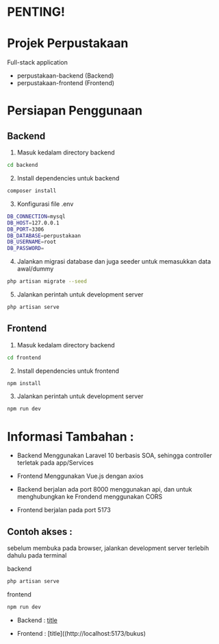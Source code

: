 # PENTING!
# Projek Perpustakaan

Full-stack application
- perpustakaan-backend (Backend)
- perpustakaan-frontend (Frontend)

# Persiapan Penggunaan

## Backend
1. Masuk kedalam directory backend

```bash
cd backend
```

2. Install dependencies untuk backend

```bash
composer install
```

3. Konfigurasi file .env

```bash
DB_CONNECTION=mysql
DB_HOST=127.0.0.1
DB_PORT=3306
DB_DATABASE=perpustakaan
DB_USERNAME=root
DB_PASSWORD=
```

4. Jalankan migrasi database dan juga seeder untuk memasukkan data awal/dummy

```bash
php artisan migrate --seed
```

5. Jalankan perintah untuk development server

```bash
php artisan serve
```

## Frontend
1. Masuk kedalam directory backend

```bash
cd frontend
```

2. Install dependencies untuk frontend

```bash
npm install
```

3. Jalankan perintah untuk development server

```bash
npm run dev
```

# Informasi Tambahan :
- Backend Menggunakan Laravel 10 berbasis SOA, sehingga controller terletak pada app/Services
- Frontend Menggunakan Vue.js dengan axios

- Backend berjalan ada port 8000 menggunakan api, dan untuk menghubungkan ke Frondend menggunakan CORS
- Frontend berjalan pada port 5173

## Contoh akses :

sebelum membuka pada browser, jalankan development server terlebih dahulu pada terminal

backend

```bash
php artisan serve
```

frontend

```bash
npm run dev
```

- Backend :
[title](http://localhost:8000/api/buku)

- Frontend :
[title]((http://localhost:5173/bukus)
